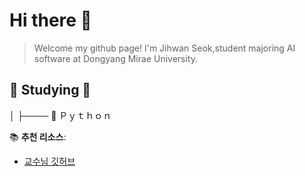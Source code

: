 # Hi there 👋
>Welcome my github page!
>I'm Jihwan Seok,student majoring AI software at Dongyang Mirae University.
  
  
  ## 📖 Studying 📖  
│
├──── 🐍 Ｐｙｔｈｏｎ




📚 **추천 리소스**:  
- [교수님 깃허브](https://github.com/ai7dnn)
   
